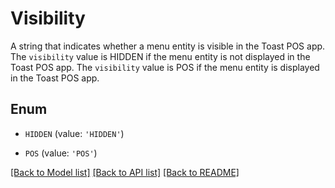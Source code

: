 # Visibility

A string that indicates whether a menu entity is visible in the Toast POS app.  The `visibility` value is HIDDEN if the menu entity is not displayed in the Toast POS app. The `visibility` value is POS if the menu entity is displayed in the Toast POS app. 

## Enum

* `HIDDEN` (value: `'HIDDEN'`)

* `POS` (value: `'POS'`)

[[Back to Model list]](../README.md#documentation-for-models) [[Back to API list]](../README.md#documentation-for-api-endpoints) [[Back to README]](../README.md)



